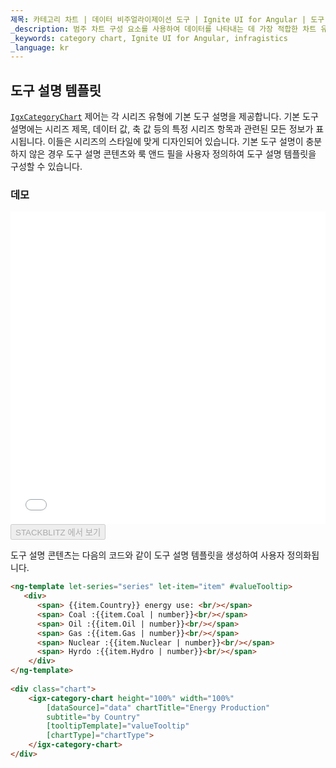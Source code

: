 ```yaml
---
제목: 카테고리 차트 | 데이터 비주얼라이제이션 도구 | Ignite UI for Angular | 도구 설명 템플릿 | Infragistics 
_description: 범주 차트 구성 요소를 사용하여 데이터를 나타내는 데 가장 적합한 차트 유형을 분석하고 자동으로 선택합니다. 시각화를위한 차트 유형에 대해 알아보십시오.
_keywords: category chart, Ignite UI for Angular, infragistics
_language: kr
---
```


## 도구 설명 템플릿

[`IgxCategoryChart`](categorychart_tooltip_templates.md) 제어는 각 시리즈 유형에 기본 도구 설명을 제공합니다. 기본 도구 설명에는 시리즈 제목, 데이터 값, 축 값 등의 특정 시리즈 항목과 관련된 모든 정보가 표시됩니다. 이들은 시리즈의 스타일에 맞게 디자인되어 있습니다. 기본 도구 설명이 충분하지 않은 경우 도구 설명 콘텐츠와 룩 앤드 필을 사용자 정의하여 도구 설명 템플릿을 구성할 수 있습니다.

### 데모

<div class="sample-container loading" style="height: 500px">
    <iframe id="category-chart-tooltip-template-iframe" src='{environment:demosBaseUrl}/charts/category-chart-tooltip-template' width="100%" height="100%" seamless frameBorder="0" onload="onXPlatSampleIframeContentLoaded(this);"></iframe>
</div>
<div>
    <button data-localize="stackblitz" disabled class="stackblitz-btn"   data-iframe-id="category-chart-tooltip-template-iframe" data-demos-base-url="{environment:demosBaseUrl}">STACKBLITZ 에서 보기
    </button>
</div>

<div class="divider--half"></div>

도구 설명 콘텐츠는 다음의 코드와 같이 도구 설명 템플릿을 생성하여 사용자 정의화됩니다.

```html
<ng-template let-series="series" let-item="item" #valueTooltip>
   <div>
      <span> {{item.Country}} energy use: <br/></span>
      <span> Coal :{{item.Coal | number}}<br/></span>
      <span> Oil :{{item.Oil | number}}<br/></span>
      <span> Gas :{{item.Gas | number}}<br/></span>
      <span> Nuclear :{{item.Nuclear | number}}<br/></span>
      <span> Hyrdo :{{item.Hydro | number}}<br/></span>
    </div>
</ng-template>
    
<div class="chart">
    <igx-category-chart height="100%" width="100%"
        [dataSource]="data" chartTitle="Energy Production"
        subtitle="by Country"
        [tooltipTemplate]="valueTooltip"
        [chartType]="chartType">
    </igx-category-chart>
</div>
```
